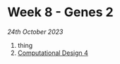 # Week 8 - Genes 2

*24th October 2023*

1. thing
2.  [Computational Design 4](Agile/Concepts/ComputationalDesign)
